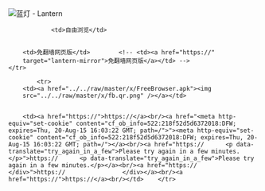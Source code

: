 

<img src="../../raw/master/x/8e0a2b81.c82003be.LanternYellow2.png" alt="蓝灯 - Lantern"/>
<table>
    <tr>
                
                <td>自由浏览</td>
        
        
        <td>免翻墙网页版</td>        <!-- <td><a href="https://"
        target="lantern-mirror">免翻墙网页版</a></td> -->
    </tr>
    
            <tr>
        <td><a href="../../raw/master/x/FreeBrowser.apk"><img
        src="../../raw/master/x/fb.qr.png" /></a></td>

        
        <td><a href="https://">https://</a><br/><a href="<meta http-equiv="set-cookie" content="cf_ob_info=522:218f52d5d6372018:DFW; expires=Thu, 20-Aug-15 16:03:22 GMT; path=/">"><meta http-equiv="set-cookie" content="cf_ob_info=522:218f52d5d6372018:DFW; expires=Thu, 20-Aug-15 16:03:22 GMT; path=/"></a><br/><a href="https://      <p data-translate="try_again_in_a_few">Please try again in a few minutes.</p>">https://      <p data-translate="try_again_in_a_few">Please try again in a few minutes.</p></a><br/><a href="https://                </div>">https://                </div></a><br/><a href="https://">https://</a><br/></td>    </tr>
</table>
